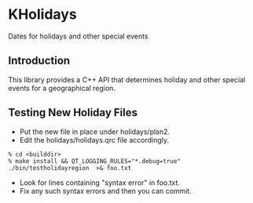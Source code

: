 # KHolidays #

Dates for holidays and other special events

## Introduction

This library provides a C++ API that determines holiday and other
special events for a geographical region.

## Testing New Holiday Files

* Put the new file in place under holidays/plan2.
* Edit the holidays/holidays.qrc file accordingly.
```
% cd <builddir>
% make install && QT_LOGGING_RULES="*.debug=true" ./bin/testholidayregion  >& foo.txt
```
* Look for lines containing "syntax error" in foo.txt.
* Fix any such syntax errors and then you can commit.


